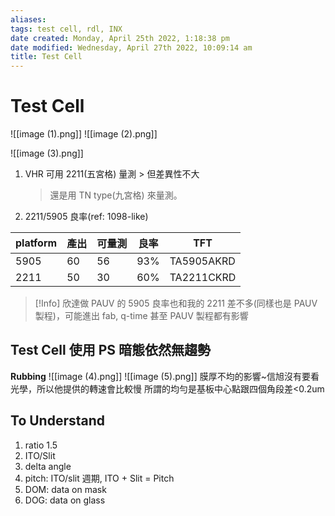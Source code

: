 ```yaml
---
aliases: 
tags: test cell, rdl, INX
date created: Monday, April 25th 2022, 1:18:38 pm
date modified: Wednesday, April 27th 2022, 10:09:14 am
title: Test Cell
---
```


# Test Cell

![[image (1).png]]
![[image (2).png]]

![[image (3).png]]

1. VHR 可用 2211(五宮格) 量測 > 但差異性不大
	> 還是用 TN type(九宮格) 來量測。
2. 2211/5905 良率(ref: 1098-like)

| platform | 產出 | 可量測 | 良率 | TFT        |
| -------- | ---- | ------ | ---- | ---------- |
| 5905     | 60   | 56     | 93%  | TA5905AKRD |
| 2211     | 50   | 30     | 60%  | TA2211CKRD |

> [!Info]
> 欣達做 PAUV 的 5905 良率也和我的 2211 差不多(同樣也是 PAUV 製程)，可能進出 fab, q-time 甚至 PAUV 製程都有影響

## Test Cell 使用 PS 暗態依然無趨勢

**Rubbing**
![[image (4).png]]
![[image (5).png]]
膜厚不均的影響~信旭沒有要看光學，所以他提供的轉速會比較慢
所謂的均勻是基板中心點跟四個角段差<0.2um

## To Understand

1. ratio 1.5
2. ITO/Slit
3. delta angle
4. pitch: ITO/slit 週期, ITO + Slit = Pitch
5. DOM: data on mask
6. DOG: data on glass